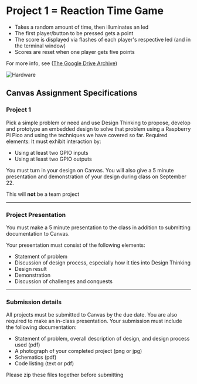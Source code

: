  # Project 1 = Reaction Time Game
   - Takes a random amount of time, then illuminates an led
   - The first player/button to be pressed gets a point
   - The score is displayed via flashes of each player's respective led (and in the terminal window)
   - Scores are reset when one player gets five points

For more info, see ([The Google Drive Archive](https://drive.google.com/drive/folders/1TnnJzpnH8xu0RD1BVBuHbrRjLhIX0SyF?usp=share_link))

![Hardware](https://github.com/MatthewSchimmel/RPi-Microcontroller/assets/73368670/0ac5358f-5468-4c72-af62-77dc9567b51e)
## Canvas Assignment Specifications
### Project 1
Pick a simple problem or need and use Design Thinking to propose, develop and prototype an embedded design to solve that problem using a Raspberry Pi Pico and using the techniques we have covered so far.
Required elements:
It must exhibit interaction by:
- Using at least two GPIO inputs
- Using at least two GPIO outputs

You must turn in your design on Canvas. You will also give a 5 minute presentation and demonstration of your design during class on September 22.

This will **not** be a team project
___
### Project Presentation
You must make a 5 minute presentation to the class in addition to submitting documentation to Canvas.

Your presentation must consist of the following elements:
- Statement of problem
- Discussion of design process, especially how it ties into Design Thinking
- Design result
- Demonstration
- Discussion of challenges and conquests
___
### Submission details
All projects must be submitted to Canvas by the due date.
You are also required to make an in-class presentation.
Your submission must include the following documentation:
- Statement of problem, overall description of design, and design process used (pdf)
- A photograph of your completed project (png or jpg)
- Schematics (pdf)
- Code listing (text or pdf)

Please zip these files together before submitting
